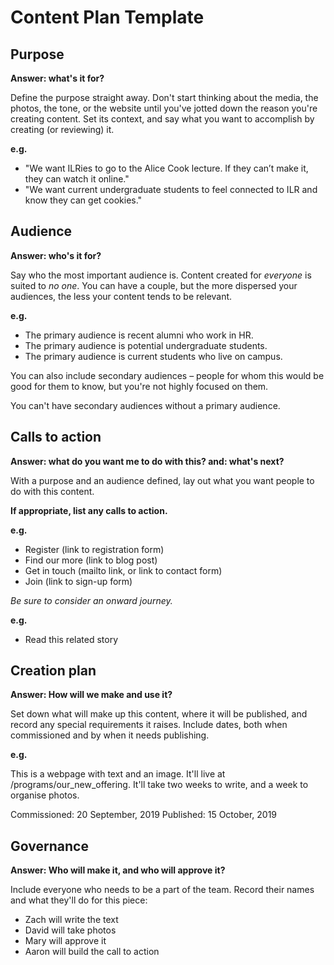 # Content Plan Template

## Purpose
**Answer: what's it for?**

Define the purpose straight away. Don't start thinking about the media, the photos, the tone, or the website until you've jotted down the reason you're creating content. Set its context, and say what you want to accomplish by creating (or reviewing) it.

**e.g.**

* "We want ILRies to go to the Alice Cook lecture. If they can’t make it, they can watch it online."
*  "We want current undergraduate students to feel connected to ILR and know they can get cookies."

## Audience
**Answer: who's it for?**

Say who the most important audience is. Content created for _everyone_ is suited to _no one_. You can have a couple, but the more dispersed your audiences, the less your content tends to be relevant.

**e.g.**

* The primary audience is recent alumni who work in HR.
* The primary audience is potential undergraduate students.
* The primary audience is current students who live on campus.

You can also include secondary audiences – people for whom this would be good for them to know, but you're not highly focused on them.

You can't have secondary audiences without a primary audience.

## Calls to action

**Answer: what do you want me to do with this? and: what's next?**

With a purpose and an audience defined, lay out what you want people to do with this content. 

**If appropriate, list any calls to action.**

**e.g.**

* Register (link to registration form)
* Find our more (link to blog post)
* Get in touch (mailto link, or link to contact form)
* Join (link to sign-up form)

*Be sure to consider an onward journey.*

**e.g.**

* Read this related story

## Creation plan
**Answer: How will we make and use it?**

Set down what will make up this content, where it will be published, and record any special requirements it raises. Include dates, both when commissioned and by when it needs publishing.

**e.g.**

This is a webpage with text and an image. It'll live at /programs/our_new_offering. It'll take two weeks to write, and a week to organise photos.

Commissioned: 20 September, 2019
Published: 15 October, 2019


## Governance
**Answer: Who will make it, and who will approve it?**

Include everyone who needs to be a part of the team. Record their names and what they'll do for this piece:

* Zach will write the text
* David will take photos
* Mary will approve it
* Aaron will build the call to action
